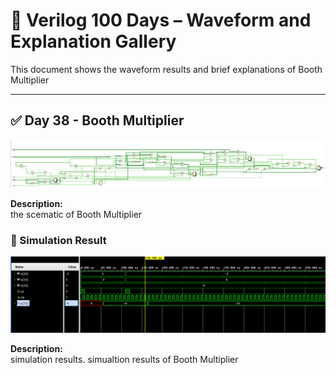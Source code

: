 

# 📘 Verilog 100 Days – Waveform and Explanation Gallery

This document shows the waveform results and brief explanations of Booth Multiplier

---

## ✅ Day 38 - Booth Multiplier

 

![Arithmetic Logic Unit](./images/booth_schematic.png)

**Description:**  
  the scematic of Booth Multiplier




### 🔬 Simulation Result

![Simulation Waveform](./images/booth_sim.png)

**Description:**  
simulation results.
simualtion results of Booth Multiplier
